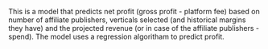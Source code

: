 This is a model that predicts net profit (gross profit - platform fee) based on number of affiliate publishers, verticals selected (and historical margins they have) and the projected revenue (or in case of the affiliate publishers - spend). 
The model uses a regression algoritham to predict profit. 
